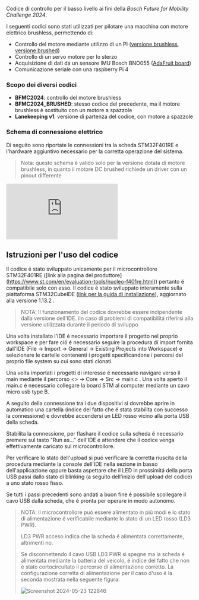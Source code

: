 Codice di controllo per il basso livello ai fini della _Bosch Future for Mobility Challenge 2024_.

I seguenti codici sono stati utilizzati per pilotare una macchina con motore elettrico brushless, permettendo di:
- Controllo del motore mediante utilizzo di un PI ([versione brushless](https://www.hobbywing.com/en/products/quicrunfusionse.html), [versione brushed]())
- Controllo di un servo motore per lo sterzo
- Acquisizione di dati da un sensore IMU Bosch BNO055 ([AdaFruit board](https://learn.adafruit.com/adafruit-bno055-absolute-orientation-sensor))
- Comunicazione seriale con una raspberry Pi 4

### Scopo dei diversi codici
- **BFMC2024**: controllo del motore brushless
- **BFMC2024_BRUSHED**: stesso codice del precedente, ma il motore brushless è sostituito con un motore a spazzole
- **Lanekeeping v1**: versione di partenza del codice, con motore a spazzole

### Schema di connessione elettrico
Di seguito sono riportate le connessioni tra la scheda STM32F401RE e l'hardware aggiuntivo necessario per la corretta operazione del sistema. 

> Nota: questo schema é valido solo per la versione dotata di motore brushless, in quanto il motore DC brushed richiede un driver con un pinout differente

![schema.pdf](https://github.com/Engel30/BFMC2024/files/15400843/schema.pdf)

## Istruzioni per l'uso del codice

Il codice é stato sviluppato unicamente per il microcontrollore STM32F401RE ([link alla pagina del produttore] (https://www.st.com/en/evaluation-tools/nucleo-f401re.html)) pertanto é compatibile solo con esso. Il codice é stato sviluppato interamente sulla piattaforma STM32CubeIDE ([link per la guida di installazione](https://www.st.com/resource/en/user_manual/um2563-stm32cubeide-installation-guide-stmicroelectronics.pdf)), aggiornato alla versione 1.13.2 . 

> NOTA: Il funzionamento del codice dovrebbe essere indipendente dalla versione dell'IDE. iIn caso di problemi di compatibilitá riferirsi alla versione utilizzata durante il periodo di sviluppo

Una volta installato l'IDE é necessario importare il progetto nel proprio workspace e per fare ció é necessario seguire la procedura di import fornita dall'IDE (File -> Import -> General -> Existing Projects into Workspace) e selezionare le cartelle contenenti i progetti specificandone i percorsi del proprio file system su cui sono stati clonati.

Una volta importati i progetti di interesse é necessario navigare verso il main mediante il percorso <<Progetto>> -> Core -> Src -> main.c . 
Una volta aperto il main.c é necessario collegare la board STM al computer mediante un cavo micro usb type B. 

A seguito della connessione tra i due dispositivi si dovrebbe aprire in automatico una cartella (indice del fatto che é stata stabilita con successo la connessione) e dovrebbe accendersi un LED rosso vicino alla porta USB della scheda. 

Stabilita la connessione, per flashare il codice sulla scheda é necessario premere sul tasto "Run as..." dell'IDE e attendere che il codice venga effettivamente caricato sul microcontrollore. 

Per verificare lo stato dell'upload si puó verificare la corretta riuscita della procedura mediante la console dell'IDE nella sezione in basso dell'applicazione oppure basta aspettare che il LED in prossimitá della porta USB passi dallo stato di blinking (a seguito dell'inizio dell'upload del codice) a uno stato rosso fisso. 

Se tutti i passi precedenti sono andati a buon fine é possibile scollegare il cavo USB dalla scheda, che é pronta per operare in modo autonomo.

> NOTA: il microcontrollore puó essere alimentato in piú modi e lo stato di alimentazione é verificabile mediante lo stato di un LED rosso (LD3 PWR).
>
> LD3 PWR acceso indica che la scheda é alimentata correttamente, altrimenti no.
>
> Se disconnettendo il cavo USB LD3 PWR si spegne ma la scheda é alimentata mediante la batteria del veicolo, é indice del fatto che non é stato cortocircuitato il percorso di alimentazione corretto. La configurazione corretta di alimentazione per il caso d'uso é la seconda mostrata nella seguente figura:
> 
> ![Screenshot 2024-05-23 122846](https://github.com/Engel30/BFMC2024/assets/149259996/86354dbd-96cf-4ab6-a22b-86d42d11abf6)
>
